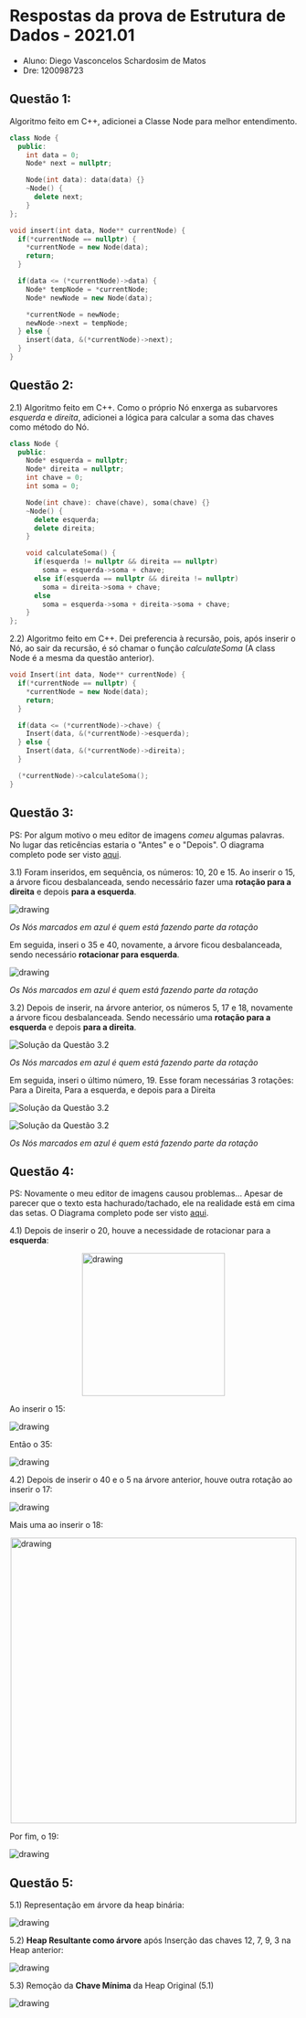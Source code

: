 # Respostas da prova de Estrutura de Dados - 2021.01
* Aluno: Diego Vasconcelos Schardosim de Matos
* Dre: 120098723

## Questão 1: 
Algoritmo feito em C++, adicionei a Classe Node para melhor entendimento.
```C++
class Node {
  public:
    int data = 0;
    Node* next = nullptr;

    Node(int data): data(data) {}
    ~Node() {
      delete next;
    }
};

void insert(int data, Node** currentNode) {
  if(*currentNode == nullptr) {
    *currentNode = new Node(data);
    return;
  }

  if(data <= (*currentNode)->data) {
    Node* tempNode = *currentNode;
    Node* newNode = new Node(data);

    *currentNode = newNode;
    newNode->next = tempNode;
  } else {
    insert(data, &(*currentNode)->next);
  }
}
```

## Questão 2:
2.1) Algoritmo feito em C++. Como o próprio Nó enxerga as subarvores *esquerda* e *direita*, adicionei a lógica para calcular a soma das chaves como método do Nó.
```C++
class Node {
  public:
    Node* esquerda = nullptr;
    Node* direita = nullptr;
    int chave = 0;
    int soma = 0;

    Node(int chave): chave(chave), soma(chave) {}
    ~Node() {
      delete esquerda;
      delete direita;
    }

    void calculateSoma() {
      if(esquerda != nullptr && direita == nullptr)
        soma = esquerda->soma + chave;
      else if(esquerda == nullptr && direita != nullptr)
        soma = direita->soma + chave;
      else
        soma = esquerda->soma + direita->soma + chave;
    }
};
```

2.2) Algoritmo feito em C++. Dei preferencia à recursão, pois, após inserir o Nó, ao sair da recursão, é só chamar o função *calculateSoma* (A class Node é a mesma da questão anterior).
```C++
void Insert(int data, Node** currentNode) {
  if(*currentNode == nullptr) {
    *currentNode = new Node(data);
    return;
  }

  if(data <= (*currentNode)->chave) {
    Insert(data, &(*currentNode)->esquerda);
  } else {
    Insert(data, &(*currentNode)->direita);
  }

  (*currentNode)->calculateSoma();
}
```

## Questão 3:
PS: Por algum motivo o meu editor de imagens *comeu* algumas palavras. No lugar das reticências estaria o "Antes" e o "Depois". O diagrama completo pode ser visto [aqui](https://drive.google.com/file/d/1woNxAV2Y1y2MkNdCYjA_wtIM8CIhekiR/view?usp=sharing).

3.1) Foram inseridos, em sequência, os números: 10, 20 e 15. Ao inserir o 15, a árvore ficou desbalanceada, sendo necessário fazer uma **rotação para a direita** e depois **para a esquerda**. 

<img src="imagens/q3.1-parte-1.png" alt="drawing" style="display:block; margin:auto;"/>
<p style="font-style:italic;">Os Nós marcados em azul é quem está fazendo parte da rotação</p>

Em seguida, inseri o 35 e 40, novamente, a árvore ficou desbalanceada, sendo necessário **rotacionar para esquerda**.

<img src="imagens/q3.1-parte-2.png" alt="drawing" style="display:block; margin:auto;"/>
<p style="font-style:italic;">Os Nós marcados em azul é quem está fazendo parte da rotação</p>

3.2) Depois de inserir, na árvore anterior, os números 5, 17 e 18, novamente a árvore ficou desbalanceada. Sendo necessário uma **rotação para a esquerda** e depois **para a direita**.

![Solução da Questão 3.2](imagens/q3.2-parte-1.png)
<p style="font-style:italic;">Os Nós marcados em azul é quem está fazendo parte da rotação</p>

Em seguida, inseri o último número, 19. Esse foram necessárias 3 rotações: Para a Direita, Para a esquerda, e depois para a Direita

![Solução da Questão 3.2](imagens/q3.2-parte-2.png)

![Solução da Questão 3.2](imagens/q3.2-parte-3.png)
<p style="font-style:italic;">Os Nós marcados em azul é quem está fazendo parte da rotação</p>

## Questão 4:
PS: Novamente o meu editor de imagens causou problemas... Apesar de parecer que o texto esta hachurado/tachado, ele na realidade está em cima das setas. O Diagrama completo pode ser visto [aqui](https://drive.google.com/file/d/1_Zf9gDy5K6jcgDTZAPUHJind6k3EFfgd/view?usp=sharing).

4.1) Depois de inserir o 20, houve a necessidade de rotacionar para a **esquerda**:

<img src="imagens/q4.1-parte-1.png" alt="drawing" height="250" style="display:block; margin:auto;"/>

Ao inserir o 15:

<img src="imagens/q4.1-parte-2.png" alt="drawing" style="display:block; margin:auto;"/>

Então o 35:

<img src="imagens/q4.1-parte-3.png" alt="drawing" style="display:block; margin:auto;"/>

4.2) Depois de inserir o 40 e o 5 na árvore anterior, houve outra rotação ao inserir o 17:

<img src="imagens/q4.2-parte-1.png" alt="drawing" style="display:block; margin:auto;"/>

Mais uma ao inserir o 18:

<img src="imagens/q4.2-parte-2.png" alt="drawing" height="500" style="display:block; margin:auto;"/>

Por fim, o 19:

<img src="imagens/q4.2-parte-3.png" alt="drawing" style="display:block; margin:auto;"/>

## Questão 5:

5.1) Representação em árvore da heap binária:

<img src="imagens/q5.1.png" alt="drawing" style="display:block; margin:auto;"/>

5.2) **Heap Resultante como árvore** após Inserção das chaves 12, 7, 9, 3 na Heap anterior:

<img src="imagens/q5.2.png" alt="drawing" style="display:block; margin:auto;"/>

5.3) Remoção da **Chave Mínima** da Heap Original (5.1)

<img src="imagens/q5.3.png" alt="drawing" style="display:block; margin:auto;"/>

